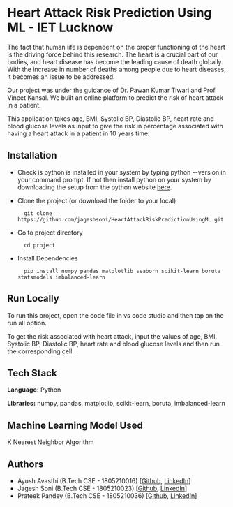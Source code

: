 # Heart Attack Risk Prediction Using ML - IET Lucknow

The fact that human life is dependent on the proper functioning
of the heart is the driving force behind this research. The heart
is a crucial part of our bodies, and heart disease has become the
leading cause of death globally. With the increase in number of 
deaths among people due to heart diseases, it becomes an issue to
be addressed.

Our project was under the guidance of Dr. Pawan Kumar Tiwari and 
Prof. Vineet Kansal. We built an online platform to predict the 
risk of heart attack in a patient.

This application takes age, BMI, Systolic BP, Diastolic BP, heart
rate and blood glucose levels as input to give the risk in percentage
associated with having a heart attack in a patient in 10 years time.

## Installation

- Check is python is installed in your system by typing python --version in your command prompt. If not then install python on your system by downloading the setup from the python website [here](https://www.python.org/downloads/).

- Clone the project (or download the folder to your local)
    ```
      git clone https://github.com/jageshsoni/HeartAttackRiskPredictionUsingML.git
    ```

- Go to project directory
    ```
      cd project
    ```

- Install Dependencies
    ```
      pip install numpy pandas matplotlib seaborn scikit-learn boruta statsmodels imbalanced-learn
    ```

## Run Locally

To run this project, open the code file in vs code studio and then tap on the run all option.

To get the risk associated with heart attack, input the values of  age, BMI, Systolic BP, Diastolic BP, heart rate and blood glucose levels and then run the corresponding cell.

## Tech Stack

**Language:** Python

**Libraries:** numpy, pandas, matplotlib, scikit-learn, boruta, imbalanced-learn

## Machine Learning Model Used

K Nearest Neighbor Algorithm

## Authors

- Ayush Avasthi (B.Tech CSE - 1805210016) [[Github](https://github.com/avasthiayush), [LinkedIn](https://www.linkedin.com/in/ayush-avasthi/)]
- Jagesh Soni (B.Tech CSE - 1805210023) [[Github](https://github.com/jageshsoni), [LinkedIn](https://www.linkedin.com/in/jagesh-soni-1b3239176/)]
- Prateek Pandey (B.Tech CSE - 1805210036) [[Github](https://github.com/pprockys), [LinkedIn](https://www.linkedin.com/in/pprockys/)]
